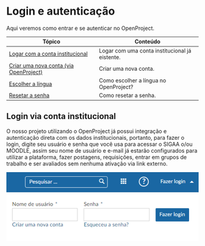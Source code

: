 # Login e autenticação

Aqui veremos como entrar e se autenticar no OpenProject.

| Tópico                                                       | Conteúdo                                                     |
| ------------------------------------------------------------ | ------------------------------------------------------------ |
| [Logar com a conta institucional](#login-via-conta-institucional) | Logar com uma conta institucional já eistente.          |
| [Criar uma nova conta (via OpenProject)](#criar-nova-conta-via-openproject)  | Criar uma nova conta.                        |
| [Escolher a língua](#escolher-a-língua)                      | Como escolher a língua no OpenProject?                       |
| [Resetar a senha](#resetar-a-senha)                          | Como resetar a senha.                                        |

## Login via conta institucional

O nosso projeto utilizando o OpenProject já possui integração e autenticação direta com os dados institucionais, portanto, para fazer o login, digite seu usuário e senha que você usa para acessar o SIGAA o/ou MOODLE, assim seu nome de usuário e e-mail já estarão configurados para utilizar a plataforma, fazer postagens, requisições, entrar em grupos de trabalho e ser avaliados sem nenhuma ativação via link externo.

![login](login3.png)
